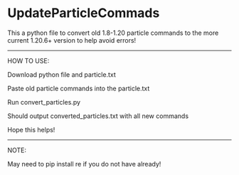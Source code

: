 # UpdateParticleCommads
This a python file to convert old 1.8-1.20 particle commands to the more current 1.20.6+ version to help avoid errors!

-------------------------------------------------------
HOW TO USE:

Download python file and particle.txt

Paste old particle commands into the particle.txt

Run convert_particles.py

Should output converted_particles.txt with all new commands

Hope this helps!

---------------------------------------------------------
NOTE:

May need to pip install re if you do not have already!
